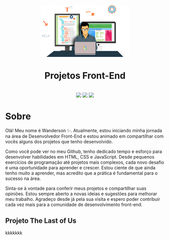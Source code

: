 <p align="center">
<img src="/imagens/foto1.png" width="280" alt="Aprenda Front-end">
</p>
<h1 align="center"> Projetos Front-End </h1> <br>
<div align="center"> 
  <img src="https://img.shields.io/badge/HTML5-E34F26?style=for-the-badge&logo=html5&logoColor=white" target="_blank"></a>
  <img src="https://img.shields.io/badge/CSS3-1572B6?style=for-the-badge&logo=css3&logoColor=white" target="_blank"></a>
 	<img src="https://img.shields.io/badge/JavaScript-323330?style=for-the-badge&logo=javascript&logoColor=F7DF1E" target="_blank"></a>  
</div>

##

<h1>Sobre</h1>
<p>Olá! Meu nome é Wanderson ✨. Atualmente, estou iniciando minha jornada na área de Desenvolvedor Front-End e estou animado em compartilhar com vocês alguns dos projetos que tenho desenvolvido.

Como você pode ver no meu Github, tenho dedicado tempo e esforço para desenvolver habilidades em HTML, CSS e JavaScript. Desde pequenos exercícios de programação até projetos mais complexos, cada novo desafio é uma oportunidade para aprender e crescer. Estou ciente de que ainda tenho muito a aprender, mas acredito que a prática é fundamental para o sucesso na área.

Sinta-se à vontade para conferir meus projetos e compartilhar suas opiniões. Estou sempre aberto a novas ideias e sugestões para melhorar meu trabalho. Agradeço desde já pela sua visita e espero poder contribuir cada vez mais para a comunidade de desenvolvimento front-end.
</p>


<h2>Projeto The Last of Us</h2>
<p> kkkkkkk </p>